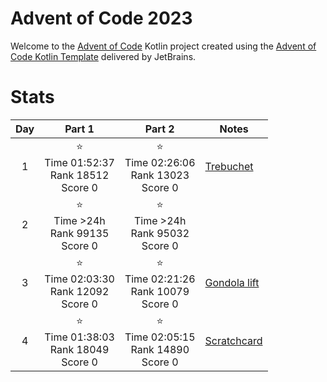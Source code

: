 # Advent of Code 2023

Welcome to the [Advent of Code](https://adventofcode.com) Kotlin project created using
the [Advent of Code Kotlin Template](https://github.com/kotlin-hands-on/advent-of-code-kotlin-template)
delivered by JetBrains.

# Stats

| Day |                       Part 1                       |                       Part 2                       | Notes                                                      |
|:---:|:--------------------------------------------------:|:--------------------------------------------------:|------------------------------------------------------------|
|  1  | ⭐ <br/> Time 01:52:37 <br/>Rank 18512<br/> Score 0 | ⭐ <br/> Time 02:26:06 <br/>Rank 13023<br/> Score 0 | [Trebuchet](https://en.wikipedia.org/wiki/Trebuchet)       |
|  2  |   ⭐ <br/> Time >24h <br/>Rank 99135<br/> Score 0   |   ⭐ <br/> Time >24h <br/>Rank 95032<br/> Score 0   |                                                            |
|  3  | ⭐ <br/> Time 02:03:30 <br/>Rank 12092<br/> Score 0 | ⭐ <br/> Time 02:21:26 <br/>Rank 10079<br/> Score 0 | [Gondola lift](https://en.wikipedia.org/wiki/Gondola_lift) |
|  4  | ⭐ <br/> Time 01:38:03 <br/>Rank 18049<br/> Score 0 | ⭐ <br/> Time 02:05:15 <br/>Rank 14890<br/> Score 0 | [Scratchcard](https://en.wikipedia.org/wiki/Scratchcard)   |
